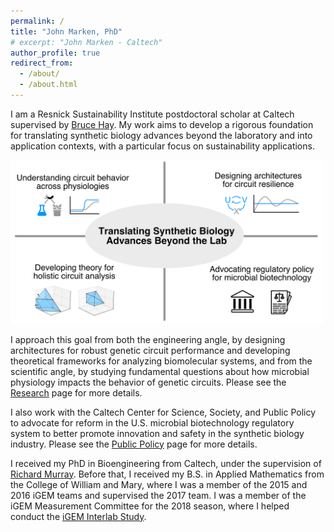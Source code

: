 ```yaml
---
permalink: /
title: "John Marken, PhD"
# excerpt: "John Marken - Caltech"
author_profile: true
redirect_from: 
  - /about/
  - /about.html
---
```


I am a Resnick Sustainability Institute postdoctoral scholar at Caltech supervised by [Bruce Hay](https://haylab.caltech.edu/). My work aims to develop a rigorous foundation for translating synthetic biology advances beyond the laboratory and into application contexts, with a particular focus on sustainability applications.

<img src='/images/ResearchProgram.png' width='500'>

I approach this goal from both the engineering angle, by designing architectures for robust genetic circuit performance and developing theoretical frameworks for analyzing biomolecular systems, and from the scientific angle, by studying fundamental questions about how microbial physiology impacts the behavior of genetic circuits. Please see the [Research](/research/) page for more details.

I also work with the Caltech Center for Science, Society, and Public Policy to advocate for reform in the U.S. microbial biotechnology regulatory system to better promote innovation and safety in the synthetic biology industry. Please see the [Public Policy](/policy/) page for more details.

I received my PhD in Bioengineering from Caltech, under the supervision of [Richard Murray](https://murray.cds.caltech.edu/Main_Page). Before that, I received my B.S. in Applied Mathematics from the College of William and Mary, where I was a member of the 2015 and 2016 iGEM teams and supervised the 2017 team. I was a member of the iGEM Measurement Committee for the 2018 season, where I helped conduct the [iGEM Interlab Study](https://technology.igem.org/interlabs/introduction).